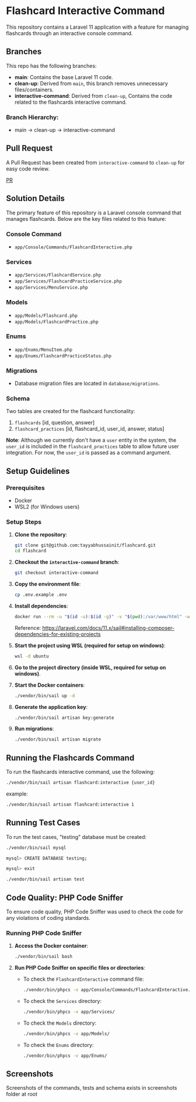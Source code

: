 # Flashcard Interactive Command

This repository contains a Laravel 11 application with a feature for managing flashcards through an interactive console command.

## Branches

This repo has the following branches:

- **main**: Contains the base Laravel 11 code.
- **clean-up**: Derived from `main`, this branch removes unnecessary files/containers.
- **interactive-command**: Derived from `clean-up`, Contains the code related to the flashcards interactive command.

### Branch Hierarchy:
- main -> clean-up -> interactive-command

## Pull Request
A Pull Request has been created from `interactive-command` to `clean-up` for easy code review.

[PR](https://github.com/tayyabhussainit/flashcard/pull/1)

## Solution Details

The primary feature of this repository is a Laravel console command that manages flashcards. Below are the key files related to this feature:

### Console Command
- `app/Console/Commands/FlashcardInteractive.php`

### Services
- `app/Services/FlashcardService.php`
- `app/Services/FlashcardPracticeService.php`
- `app/Services/MenuService.php`

### Models
- `app/Models/Flashcard.php`
- `app/Models/FlashcardPractice.php`

### Enums
- `app/Enums/MenuItem.php`
- `app/Enums/FlashcardPracticeStatus.php`

### Migrations
- Database migration files are located in `database/migrations`.

### Schema
Two tables are created for the flashcard functionality:

1. `flashcards` [id, question, answer]
2. `flashcard_practices` [id, flashcard_id, user_id, answer, status]

**Note**: Although we currently don't have a `user` entity in the system, the `user_id` is included in the `flashcard_practices` table to allow future user integration. For now, the `user_id` is passed as a command argument.

## Setup Guidelines

### Prerequisites

- Docker
- WSL2 (for Windows users)

### Setup Steps

1. **Clone the repository**:
    ```bash
    git clone git@github.com:tayyabhussainit/flashcard.git
    cd flashcard
    ```

2. **Checkout the `interactive-command` branch**:
    ```bash
    git checkout interactive-command
    ```

3. **Copy the environment file**:
    ```bash
    cp .env.example .env
    ```

4. **Install dependencies**:
    ```bash
    docker run --rm -u "$(id -u):$(id -g)" -v "$(pwd):/var/www/html" -w /var/www/html laravelsail/php83-composer:latest composer install --ignore-platform-reqs
    ```
    Reference: https://laravel.com/docs/11.x/sail#installing-composer-dependencies-for-existing-projects

5. **Start the project using WSL (required for setup on windows)**:
    ```bash
    wsl -d ubuntu
    ```

6. **Go to the project directory (inside WSL, required for setup on windows)**.

7. **Start the Docker containers**:
    ```bash
    ./vendor/bin/sail up -d
    ```

8. **Generate the application key**:
    ```bash
    ./vendor/bin/sail artisan key:generate
    ```

9. **Run migrations**:
    ```bash
    ./vendor/bin/sail artisan migrate
    ```

## Running the Flashcards Command

To run the flashcards interactive command, use the following:

```bash
./vendor/bin/sail artisan flashcard:interactive {user_id}
```

example:
```bash
./vendor/bin/sail artisan flashcard:interactive 1
```

## Running Test Cases

To run the test cases, "testing" database must be created:

```bash
./vendor/bin/sail mysql

```

```bash
mysql> CREATE DATABASE testing;
```

```bash
mysql> exit
```

```bash
./vendor/bin/sail artisan test
```

## Code Quality: PHP Code Sniffer

To ensure code quality, PHP Code Sniffer was used to check the code for any violations of coding standards.

### Running PHP Code Sniffer

1. **Access the Docker container**:
    ```bash
    ./vendor/bin/sail bash
    ```

2. **Run PHP Code Sniffer on specific files or directories**:

    - To check the `FlashcardInteractive` command file:
      ```bash
      ./vendor/bin/phpcs -v app/Console/Commands/FlashcardInteractive.php
      ```

    - To check the `Services` directory:
      ```bash
      ./vendor/bin/phpcs -v app/Services/
      ```

    - To check the `Models` directory:
      ```bash
      ./vendor/bin/phpcs -v app/Models/
      ```

    - To check the `Enums` directory:
      ```bash
      ./vendor/bin/phpcs -v app/Enums/
      ```

## Screenshots

Screenshots of the commands, tests and schema exists in screenshots folder at root
